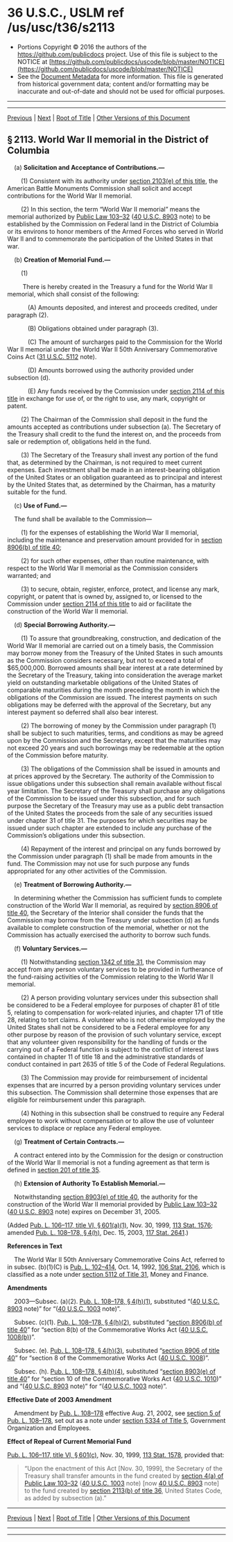 ---
---

# 36 U.S.C., USLM ref /us/usc/t36/s2113

* Portions Copyright © 2016 the authors of the https://github.com/publicdocs project.
  Use of this file is subject to the NOTICE at [https://github.com/publicdocs/uscode/blob/master/NOTICE](https://github.com/publicdocs/uscode/blob/master/NOTICE)
* See the [Document Metadata](././../../../../../..//README.md) for more information.
  This file is generated from historical government data; content and/or formatting may be inaccurate and out-of-date and should not be used for official purposes.

----------
----------

[Previous](./../../../../../..//us/usc/t36/stI/ptB/ch21/m__us_usc_t36_s2112.md) | [Next](./../../../../../..//us/usc/t36/stI/ptB/ch21/m__us_usc_t36_s2114.md) | [Root of Title](./../../../../../../) | [Other Versions of this Document](https://publicdocs.github.io/go/links?ns=uslm&ref=%2Fus%2Fusc%2Ft36%2Fs2113)

## § 2113. World War II memorial in the District of Columbia

    (a) __Solicitation and Acceptance of Contributions.—__ 

        (1) Consistent with its authority under [section 2103(e) of this title][/us/usc/t36/s2103/e], the American Battle Monuments Commission shall solicit and accept contributions for the World War II memorial.

        (2) In this section, the term “World War II memorial” means the memorial authorized by [Public Law 103–32][/us/pl/103/32] ([40 U.S.C. 8903][/us/usc/t40/s8903] note) to be established by the Commission on Federal land in the District of Columbia or its environs to honor members of the Armed Forces who served in World War II and to commemorate the participation of the United States in that war.

    (b) __Creation of Memorial Fund.—__ 

        (1)

         There is hereby created in the Treasury a fund for the World War II memorial, which shall consist of the following:

            (A) Amounts deposited, and interest and proceeds credited, under paragraph (2).

            (B) Obligations obtained under paragraph (3).

            (C) The amount of surcharges paid to the Commission for the World War II memorial under the World War II 50th Anniversary Commemorative Coins Act ([31 U.S.C. 5112][/us/usc/t31/s5112] note).

            (D) Amounts borrowed using the authority provided under subsection (d).

            (E) Any funds received by the Commission under [section 2114 of this title][/us/usc/t36/s2114] in exchange for use of, or the right to use, any mark, copyright or patent.

        (2) The Chairman of the Commission shall deposit in the fund the amounts accepted as contributions under subsection (a). The Secretary of the Treasury shall credit to the fund the interest on, and the proceeds from sale or redemption of, obligations held in the fund.

        (3) The Secretary of the Treasury shall invest any portion of the fund that, as determined by the Chairman, is not required to meet current expenses. Each investment shall be made in an interest-bearing obligation of the United States or an obligation guaranteed as to principal and interest by the United States that, as determined by the Chairman, has a maturity suitable for the fund.

    (c) __Use of Fund.—__ 

    The fund shall be available to the Commission—

        (1) for the expenses of establishing the World War II memorial, including the maintenance and preservation amount provided for in [section 8906(b) of title 40][/us/usc/t40/s8906/b];

        (2) for such other expenses, other than routine maintenance, with respect to the World War II memorial as the Commission considers warranted; and

        (3) to secure, obtain, register, enforce, protect, and license any mark, copyright, or patent that is owned by, assigned to, or licensed to the Commission under [section 2114 of this title][/us/usc/t36/s2114] to aid or facilitate the construction of the World War II memorial.

    (d) __Special Borrowing Authority.—__ 

        (1) To assure that groundbreaking, construction, and dedication of the World War II memorial are carried out on a timely basis, the Commission may borrow money from the Treasury of the United States in such amounts as the Commission considers necessary, but not to exceed a total of $65,000,000. Borrowed amounts shall bear interest at a rate determined by the Secretary of the Treasury, taking into consideration the average market yield on outstanding marketable obligations of the United States of comparable maturities during the month preceding the month in which the obligations of the Commission are issued. The interest payments on such obligations may be deferred with the approval of the Secretary, but any interest payment so deferred shall also bear interest.

        (2) The borrowing of money by the Commission under paragraph (1) shall be subject to such maturities, terms, and conditions as may be agreed upon by the Commission and the Secretary, except that the maturities may not exceed 20 years and such borrowings may be redeemable at the option of the Commission before maturity.

        (3) The obligations of the Commission shall be issued in amounts and at prices approved by the Secretary. The authority of the Commission to issue obligations under this subsection shall remain available without fiscal year limitation. The Secretary of the Treasury shall purchase any obligations of the Commission to be issued under this subsection, and for such purpose the Secretary of the Treasury may use as a public debt transaction of the United States the proceeds from the sale of any securities issued under chapter 31 of title 31. The purposes for which securities may be issued under such chapter are extended to include any purchase of the Commission’s obligations under this subsection.

        (4) Repayment of the interest and principal on any funds borrowed by the Commission under paragraph (1) shall be made from amounts in the fund. The Commission may not use for such purpose any funds appropriated for any other activities of the Commission.

    (e) __Treatment of Borrowing Authority.—__ 

    In determining whether the Commission has sufficient funds to complete construction of the World War II memorial, as required by [section 8906 of title 40][/us/usc/t40/s8906], the Secretary of the Interior shall consider the funds that the Commission may borrow from the Treasury under subsection (d) as funds available to complete construction of the memorial, whether or not the Commission has actually exercised the authority to borrow such funds.

    (f) __Voluntary Services.—__ 

        (1) Notwithstanding [section 1342 of title 31][/us/usc/t31/s1342], the Commission may accept from any person voluntary services to be provided in furtherance of the fund-raising activities of the Commission relating to the World War II memorial.

        (2) A person providing voluntary services under this subsection shall be considered to be a Federal employee for purposes of chapter 81 of title 5, relating to compensation for work-related injuries, and chapter 171 of title 28, relating to tort claims. A volunteer who is not otherwise employed by the United States shall not be considered to be a Federal employee for any other purpose by reason of the provision of such voluntary service, except that any volunteer given responsibility for the handling of funds or the carrying out of a Federal function is subject to the conflict of interest laws contained in chapter 11 of title 18 and the administrative standards of conduct contained in part 2635 of title 5 of the Code of Federal Regulations.

        (3) The Commission may provide for reimbursement of incidental expenses that are incurred by a person providing voluntary services under this subsection. The Commission shall determine those expenses that are eligible for reimbursement under this paragraph.

        (4) Nothing in this subsection shall be construed to require any Federal employee to work without compensation or to allow the use of volunteer services to displace or replace any Federal employee.

    (g) __Treatment of Certain Contracts.—__ 

    A contract entered into by the Commission for the design or construction of the World War II memorial is not a funding agreement as that term is defined in [section 201 of title 35][/us/usc/t35/s201].

    (h) __Extension of Authority To Establish Memorial.—__ 

    Notwithstanding [section 8903(e) of title 40][/us/usc/t40/s8903/e], the authority for the construction of the World War II memorial provided by [Public Law 103–32][/us/pl/103/32] ([40 U.S.C. 8903][/us/usc/t40/s8903] note) expires on December 31, 2005.

(Added [Pub. L. 106–117, title VI, § 601(a)(1)][/us/pl/106/117/s601/a/1], Nov. 30, 1999, [113 Stat. 1576][/us/stat/113/1576]; amended [Pub. L. 108–178, § 4(h)][/us/pl/108/178/s4/h], Dec. 15, 2003, [117 Stat. 2641][/us/stat/117/2641].)

 __References in Text__ 

    The World War II 50th Anniversary Commemorative Coins Act, referred to in subsec. (b)(1)(C) is [Pub. L. 102–414][/us/pl/102/414], Oct. 14, 1992, [106 Stat. 2106][/us/stat/106/2106], which is classified as a note under [section 5112 of Title 31][/us/usc/t31/s5112], Money and Finance.

 __Amendments__ 

    2003—Subsec. (a)(2). [Pub. L. 108–178, § 4(h)(1)][/us/pl/108/178/s4/h/1], substituted “([40 U.S.C. 8903][/us/usc/t40/s8903] note)” for “([40 U.S.C. 1003][/us/usc/t40/s1003] note)”.

    Subsec. (c)(1). [Pub. L. 108–178, § 4(h)(2)][/us/pl/108/178/s4/h/2], substituted “[section 8906(b) of title 40][/us/usc/t40/s8906/b]” for “section 8(b) of the Commemorative Works Act ([40 U.S.C. 1008(b)][/us/usc/t40/s1008/b])”.

    Subsec. (e). [Pub. L. 108–178, § 4(h)(3)][/us/pl/108/178/s4/h/3], substituted “[section 8906 of title 40][/us/usc/t40/s8906]” for “section 8 of the Commemorative Works Act ([40 U.S.C. 1008][/us/usc/t40/s1008])”.

    Subsec. (h). [Pub. L. 108–178, § 4(h)(4)][/us/pl/108/178/s4/h/4], substituted “[section 8903(e) of title 40][/us/usc/t40/s8903/e]” for “section 10 of the Commemorative Works Act ([40 U.S.C. 1010][/us/usc/t40/s1010])” and “([40 U.S.C. 8903][/us/usc/t40/s8903] note)” for “([40 U.S.C. 1003][/us/usc/t40/s1003] note)”.

 __Effective Date of 2003 Amendment__ 

    Amendment by [Pub. L. 108–178][/us/pl/108/178] effective Aug. 21, 2002, see [section 5 of Pub. L. 108–178][/us/pl/108/178/s5], set out as a note under [section 5334 of Title 5][/us/usc/t5/s5334], Government Organization and Employees.

 __Effect of Repeal of Current Memorial Fund__ 

[Pub. L. 106–117, title VI, § 601(c)][/us/pl/106/117/s601/c], Nov. 30, 1999, [113 Stat. 1578][/us/stat/113/1578], provided that: 

> “Upon the enactment of this Act \[Nov. 30, 1999\], the Secretary of the Treasury shall transfer amounts in the fund created by [section 4(a) of Public Law 103–32][/us/pl/103/32/s4/a] ([40 U.S.C. 1003][/us/usc/t40/s1003] note) \[now [40 U.S.C. 8903][/us/usc/t40/s8903] note\] to the fund created by [section 2113(b) of title 36][/us/usc/t36/s2113/b], United States Code, as added by subsection (a).”

----------

[Previous](./../../../../../..//us/usc/t36/stI/ptB/ch21/m__us_usc_t36_s2112.md) | [Next](./../../../../../..//us/usc/t36/stI/ptB/ch21/m__us_usc_t36_s2114.md) | [Root of Title](./../../../../../../) | [Other Versions of this Document](https://publicdocs.github.io/go/links?ns=uslm&ref=%2Fus%2Fusc%2Ft36%2Fs2113)

----------
----------

[/us/usc/t36/s2103/e]: https://publicdocs.github.io/go/links?ns=uslm&ref=%2Fus%2Fusc%2Ft36%2Fs2103%2Fe
[/us/pl/103/32]: https://publicdocs.github.io/go/links?ns=uslm&ref=%2Fus%2Fpl%2F103%2F32
[/us/usc/t40/s8903]: https://publicdocs.github.io/go/links?ns=uslm&ref=%2Fus%2Fusc%2Ft40%2Fs8903
[/us/usc/t31/s5112]: https://publicdocs.github.io/go/links?ns=uslm&ref=%2Fus%2Fusc%2Ft31%2Fs5112
[/us/usc/t36/s2114]: https://publicdocs.github.io/go/links?ns=uslm&ref=%2Fus%2Fusc%2Ft36%2Fs2114
[/us/usc/t40/s8906/b]: https://publicdocs.github.io/go/links?ns=uslm&ref=%2Fus%2Fusc%2Ft40%2Fs8906%2Fb
[/us/usc/t36/s2114]: https://publicdocs.github.io/go/links?ns=uslm&ref=%2Fus%2Fusc%2Ft36%2Fs2114
[/us/usc/t40/s8906]: https://publicdocs.github.io/go/links?ns=uslm&ref=%2Fus%2Fusc%2Ft40%2Fs8906
[/us/usc/t31/s1342]: https://publicdocs.github.io/go/links?ns=uslm&ref=%2Fus%2Fusc%2Ft31%2Fs1342
[/us/usc/t35/s201]: https://publicdocs.github.io/go/links?ns=uslm&ref=%2Fus%2Fusc%2Ft35%2Fs201
[/us/usc/t40/s8903/e]: https://publicdocs.github.io/go/links?ns=uslm&ref=%2Fus%2Fusc%2Ft40%2Fs8903%2Fe
[/us/pl/103/32]: https://publicdocs.github.io/go/links?ns=uslm&ref=%2Fus%2Fpl%2F103%2F32
[/us/usc/t40/s8903]: https://publicdocs.github.io/go/links?ns=uslm&ref=%2Fus%2Fusc%2Ft40%2Fs8903
[/us/pl/106/117/s601/a/1]: https://publicdocs.github.io/go/links?ns=uslm&ref=%2Fus%2Fpl%2F106%2F117%2Fs601%2Fa%2F1
[/us/stat/113/1576]: https://publicdocs.github.io/go/links?ns=uslm&ref=%2Fus%2Fstat%2F113%2F1576
[/us/pl/108/178/s4/h]: https://publicdocs.github.io/go/links?ns=uslm&ref=%2Fus%2Fpl%2F108%2F178%2Fs4%2Fh
[/us/stat/117/2641]: https://publicdocs.github.io/go/links?ns=uslm&ref=%2Fus%2Fstat%2F117%2F2641
[/us/pl/102/414]: https://publicdocs.github.io/go/links?ns=uslm&ref=%2Fus%2Fpl%2F102%2F414
[/us/stat/106/2106]: https://publicdocs.github.io/go/links?ns=uslm&ref=%2Fus%2Fstat%2F106%2F2106
[/us/usc/t31/s5112]: https://publicdocs.github.io/go/links?ns=uslm&ref=%2Fus%2Fusc%2Ft31%2Fs5112
[/us/pl/108/178/s4/h/1]: https://publicdocs.github.io/go/links?ns=uslm&ref=%2Fus%2Fpl%2F108%2F178%2Fs4%2Fh%2F1
[/us/usc/t40/s8903]: https://publicdocs.github.io/go/links?ns=uslm&ref=%2Fus%2Fusc%2Ft40%2Fs8903
[/us/usc/t40/s1003]: https://publicdocs.github.io/go/links?ns=uslm&ref=%2Fus%2Fusc%2Ft40%2Fs1003
[/us/pl/108/178/s4/h/2]: https://publicdocs.github.io/go/links?ns=uslm&ref=%2Fus%2Fpl%2F108%2F178%2Fs4%2Fh%2F2
[/us/usc/t40/s8906/b]: https://publicdocs.github.io/go/links?ns=uslm&ref=%2Fus%2Fusc%2Ft40%2Fs8906%2Fb
[/us/usc/t40/s1008/b]: https://publicdocs.github.io/go/links?ns=uslm&ref=%2Fus%2Fusc%2Ft40%2Fs1008%2Fb
[/us/pl/108/178/s4/h/3]: https://publicdocs.github.io/go/links?ns=uslm&ref=%2Fus%2Fpl%2F108%2F178%2Fs4%2Fh%2F3
[/us/usc/t40/s8906]: https://publicdocs.github.io/go/links?ns=uslm&ref=%2Fus%2Fusc%2Ft40%2Fs8906
[/us/usc/t40/s1008]: https://publicdocs.github.io/go/links?ns=uslm&ref=%2Fus%2Fusc%2Ft40%2Fs1008
[/us/pl/108/178/s4/h/4]: https://publicdocs.github.io/go/links?ns=uslm&ref=%2Fus%2Fpl%2F108%2F178%2Fs4%2Fh%2F4
[/us/usc/t40/s8903/e]: https://publicdocs.github.io/go/links?ns=uslm&ref=%2Fus%2Fusc%2Ft40%2Fs8903%2Fe
[/us/usc/t40/s1010]: https://publicdocs.github.io/go/links?ns=uslm&ref=%2Fus%2Fusc%2Ft40%2Fs1010
[/us/usc/t40/s8903]: https://publicdocs.github.io/go/links?ns=uslm&ref=%2Fus%2Fusc%2Ft40%2Fs8903
[/us/usc/t40/s1003]: https://publicdocs.github.io/go/links?ns=uslm&ref=%2Fus%2Fusc%2Ft40%2Fs1003
[/us/pl/108/178]: https://publicdocs.github.io/go/links?ns=uslm&ref=%2Fus%2Fpl%2F108%2F178
[/us/pl/108/178/s5]: https://publicdocs.github.io/go/links?ns=uslm&ref=%2Fus%2Fpl%2F108%2F178%2Fs5
[/us/usc/t5/s5334]: https://publicdocs.github.io/go/links?ns=uslm&ref=%2Fus%2Fusc%2Ft5%2Fs5334
[/us/pl/106/117/s601/c]: https://publicdocs.github.io/go/links?ns=uslm&ref=%2Fus%2Fpl%2F106%2F117%2Fs601%2Fc
[/us/stat/113/1578]: https://publicdocs.github.io/go/links?ns=uslm&ref=%2Fus%2Fstat%2F113%2F1578
[/us/pl/103/32/s4/a]: https://publicdocs.github.io/go/links?ns=uslm&ref=%2Fus%2Fpl%2F103%2F32%2Fs4%2Fa
[/us/usc/t40/s1003]: https://publicdocs.github.io/go/links?ns=uslm&ref=%2Fus%2Fusc%2Ft40%2Fs1003
[/us/usc/t40/s8903]: https://publicdocs.github.io/go/links?ns=uslm&ref=%2Fus%2Fusc%2Ft40%2Fs8903
[/us/usc/t36/s2113/b]: https://publicdocs.github.io/go/links?ns=uslm&ref=%2Fus%2Fusc%2Ft36%2Fs2113%2Fb


